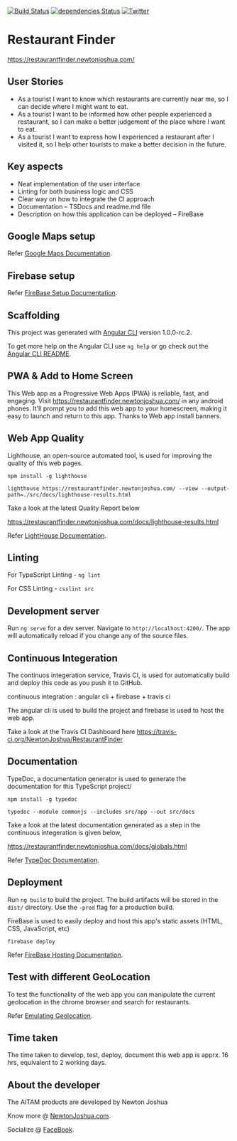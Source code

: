 [![Build Status](https://travis-ci.org/NewtonJoshua/RestaurantFinder.svg?branch=master)](https://travis-ci.org/NewtonJoshua/RestaurantFinder)
[![dependencies Status](https://david-dm.org/NewtonJoshua/RestaurantFinder/status.svg)](https://david-dm.org/NewtonJoshua/RestaurantFinder)
[![Twitter](https://img.shields.io/twitter/url/https/github.com/NewtonJoshua/RestaurantFinder.svg?style=social)](https://twitter.com/intent/tweet?text=Wow:&url=%5Bobject%20Object%5D)
# Restaurant Finder

https://restaurantfinder.newtonjoshua.com/

## User Stories
- As a tourist I want to know which restaurants are currently near me, so I can
decide where I might want to eat.
- As a tourist I want to be informed how other people experienced a restaurant, so
I can make a better judgement of the place where I want to eat.
- As a tourist I want to express how I experienced a restaurant after I visited it, so I
help other tourists to make a better decision in the future.

## Key aspects
- Neat implementation of the user interface
- Linting for both business logic and CSS
- Clear way on how to integrate the CI approach
- Documentation – TSDocs and readme.md file
- Description on how this application can be deployed – FireBase

## Google Maps setup

Refer [Google Maps Documentation](https://developers.google.com/maps/documentation/javascript/get-api-key).

## Firebase setup

Refer [FireBase Setup Documentation](https://firebase.google.com/docs/web/setup).

## Scaffolding

This project was generated with [Angular CLI](https://github.com/angular/angular-cli) version 1.0.0-rc.2.

To get more help on the Angular CLI use `ng help` or go check out the [Angular CLI README](https://github.com/angular/angular-cli/blob/master/README.md).

## PWA & Add to Home Screen

This Web app as a Progressive Web Apps (PWA) is reliable, fast, and engaging. Visit https://restaurantfinder.newtonjoshua.com/ in any android phones. It'll prompt you to add this web app to your homescreen, making it easy to launch and return to this app. Thanks to Web app install banners.

## Web App Quality

Lighthouse, an open-source automated tool, is used for improving the quality of this web pages.

`npm install -g lighthouse`

 `lighthouse https://restaurantfinder.newtonjoshua.com/ --view --output-path=./src/docs/lighthouse-results.html`
 
 Take a look at the latest Quality Report below
 
 https://restaurantfinder.newtonjoshua.com/docs/lighthouse-results.html
 
 Refer [LightHouse Documentation](https://developers.google.com/web/tools/lighthouse/).
 
## Linting

For TypeScript Linting - `ng lint`

For CSS Linting - `csslint src`

## Development server

Run `ng serve` for a dev server. Navigate to `http://localhost:4200/`. The app will automatically reload if you change any of the source files.

## Continuous Integeration

The continuos integeration service, Travis CI, is used for automatically build and deploy this code as you push it to GitHub.

continuous integration : angular cli + firebase + travis ci

The angular cli is used to build the project and firebase is used to host the web app.

Take a look at the Travis CI Dashboard here https://travis-ci.org/NewtonJoshua/RestaurantFinder

## Documentation

TypeDoc, a documentation generator is used to generate the documentation for this TypeScript project/

`npm install -g typedoc`

`typedoc --module commonjs --includes src/app --out src/docs`

Take a look at the latest documentation generated as a step in the continuous integeration is given below,

https://restaurantfinder.newtonjoshua.com/docs/globals.html

Refer [TypeDoc Documentation](http://typedoc.org/guides/usage/).

## Deployment

Run `ng build` to build the project. The build artifacts will be stored in the `dist/` directory. Use the `-prod` flag for a production build.

FireBase is used to easily deploy and host this app's static assets (HTML, CSS, JavaScript, etc) 

`firebase deploy`

Refer [FireBase Hosting Documentation](https://firebase.google.com/docs/hosting/quickstart).

## Test with different GeoLocation

To test the functionality of the web app you can manipulate the current geolocation in the chrome browser and search for restaurants.

Refer [Emulating Geolocation](https://developers.google.com/web/tools/chrome-devtools/device-mode/device-input-and-sensors).
 

## Time taken

The time taken to develop, test, deploy, document this web app is apprx. 16 hrs, equivalent to 2 working days.

## About the developer

The AITAM products are developed by Newton Joshua 

Know more @  [NewtonJoshua.com](https://newtonjoshua.com/).

Socialize @ [FaceBook](https://www.facebook.com/NewtonJoshua.A).
